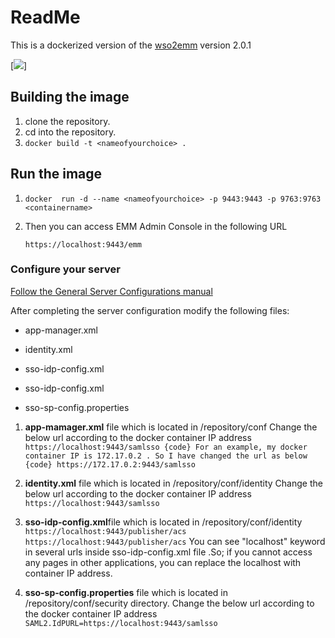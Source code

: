 # ReadMe
This is a dockerized version of the [wso2emm](http://wso2.com/products/enterprise-mobility-manager) version 2.0.1

[![](https://images.microbadger.com/badges/image/jmokwena/docker-wso2emm.svg)]

## Building the image
1. clone the repository.
2. cd into the repository.
3. ```docker build -t <nameofyourchoice> .```
## Run the image

1. ```docker  run -d --name <nameofyourchoice> -p 9443:9443 -p 9763:9763 <containername>```

2. Then you can access EMM Admin Console in the following URL

   ```
   https://localhost:9443/emm
   ```

### Configure your server

[Follow the General Server Configurations manual](https://tr.im/5dwWr)

After completing the server configuration modify the following files:

+ app-manager.xml


+ identity.xml


+ sso-idp-config.xml 


+ sso-idp-config.xml


+ sso-sp-config.properties

1. **app-mamager.xml** file which is located in /repository/conf Change the below url according to the docker container IP address ``` https://localhost:9443/samlsso {code} For an example, my docker container IP is 172.17.0.2 . So I have changed the url as below {code} https://172.17.0.2:9443/samlsso ```

2. **identity.xml** file which is located in /repository/conf/identity Change the below url according to the docker container IP address ``` https://localhost:9443/samlsso ```

3. **sso-idp-config.xml**file which is located in /repository/conf/identity ``` https://localhost:9443/publisher/acs https://localhost:9443/publisher/acs ``` You can see "localhost" keyword in several urls inside sso-idp-config.xml file .So; if you cannot access any pages in other applications, you can replace the localhost with container IP address. 

4. **sso-sp-config.properties** file which is located in /repository/conf/security directory. Change the below url according to the docker container IP address ```SAML2.IdPURL=https://localhost:9443/samlsso ```
